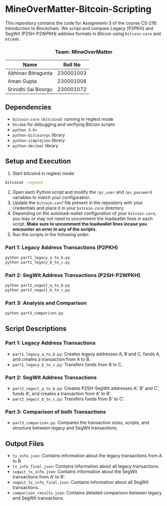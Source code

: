# MineOverMatter-Bitcoin-Scripting

This repository contains the code for Assignment-3 of the course CS-216: Introduction to Blockchain. We script and compare Legacy (P2PKH) and SegWit (P2SH-P2WPKH) address formats in Bitcoin using `bitcoin-core` and `btcdeb`.

<div align="center">

### Team: MineOverMatter
| Name         | Roll No |
|--------------|---------|
| Abhinav Bitragunta        | 230001003     |
| Aman Gupta          | 230001006     |
| Srinidhi Sai Boorgu     | 230001072     |

</div>

## Dependencies

- `bitcoin-core` `(bitcoind)` running in regtest mode
- `btcdeb` for debugging and verifying Bitcoin scripts
- `python 3.6+`
- `python-bitcoinrpc` library
- `python-simplejson` library
- `python-decimal` library

## Setup and Execution

1. Start bitcoind in regtest mode:
```bash
bitcoind -regtest
```
2. Open each Python script and modify the `rpc_user` and `rpc_password` variables to match your configuration.
3. Update the `bitcoin.conf` file present in the repository with your credentials and place it in your `bitcoin-core` directory.
4. Depending on the autoload-wallet configuration of your `bitcoin-core`, you may or may not need to uncomment the loadwallet lines in each script. **Make sure to uncomment the loadwallet lines incase you encounter an error in any of the scripts.**
5. Run the scripts in the following order:

### Part 1: Legacy Address Transactions (P2PKH)
```bash
python part1_legacy_a_to_b.py
python part1_legacy_b_to_c.py
```

### Part 2: SegWit Address Transactions (P2SH-P2WPKH)
```bash
python part2_segwit_a_to_b.py
python part2_segwit_b_to_c.py
```

### Part 3: Analysis and Comparison
```bash
python part3_comparison.py
```

## Script Descriptions

### Part 1: Legacy Address Transactions
- `part1_legacy_a_to_b.py`: Creates legacy addresses A, B and C, funds A, and creates a transaction from A to B.
- `part1_legacy_b_to_c.py`: Transfers funds from B to C.

### Part 2: SegWit Address Transactions
- `part2_segwit_a_to_b.py`: Creates P2SH-SegWit addresses A', B' and C', funds A', and creates a transaction from A' to B'.
- `part2_segwit_b_to_c.py`: Transfers funds from B' to C'.

### Part 3: Comparison of both Transactions
- `part3_comparison.py`: Compares the transaction sizes, scripts, and structure between legacy and SegWit transactions.

## Output Files
- `tx_info.json`: Contains information about the legacy transactions from A to B.
- `tx_info_final.json`: Contains information about all legacy transactions.
- `segwit_tx_info.json`: Contains information about the SegWit transactions from A' to B'.
- `segwit_tx_info_final.json`: Contains information about all SegWit transactions.
- `comparison_results.json`: Contains detailed comparison between legacy and SegWit transactions.
